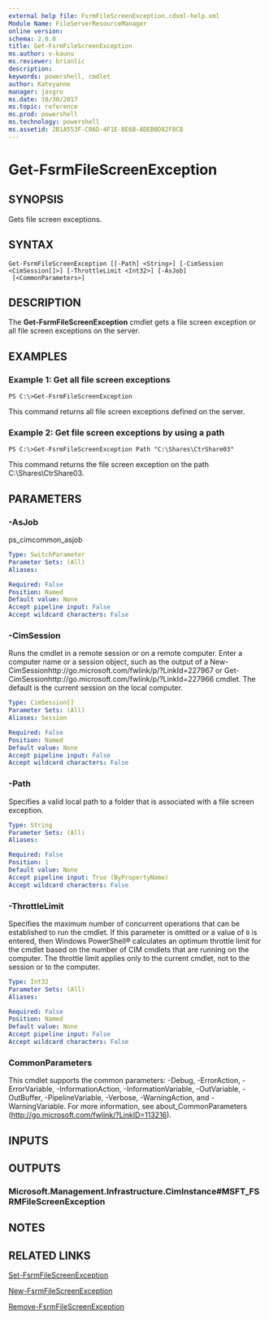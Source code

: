 ```yaml
---
external help file: FsrmFileScreenException.cdxml-help.xml
Module Name: FileServerResourceManager
online version: 
schema: 2.0.0
title: Get-FsrmFileScreenException
ms.author: v-kaunu
ms.reviewer: brianlic
description: 
keywords: powershell, cmdlet
author: Kateyanne
manager: jasgro
ms.date: 10/30/2017
ms.topic: reference
ms.prod: powershell
ms.technology: powershell
ms.assetid: 2B1A553F-C06D-4F1E-8E6B-ADEB0D82F8CB
---
```


# Get-FsrmFileScreenException

## SYNOPSIS
Gets file screen exceptions.

## SYNTAX

```
Get-FsrmFileScreenException [[-Path] <String>] [-CimSession <CimSession[]>] [-ThrottleLimit <Int32>] [-AsJob]
 [<CommonParameters>]
```

## DESCRIPTION
The **Get-FsrmFileScreenException** cmdlet gets a file screen exception or all file screen exceptions on the server.

## EXAMPLES

### Example 1: Get all file screen exceptions
```
PS C:\>Get-FsrmFileScreenException
```

This command returns all file screen exceptions defined on the server.

### Example 2: Get file screen exceptions by using a path
```
PS C:\>Get-FsrmFileScreenException Path "C:\Shares\CtrShare03"
```

This command returns the file screen exception on the path C:\Shares\CtrShare03.

## PARAMETERS

### -AsJob
ps_cimcommon_asjob

```yaml
Type: SwitchParameter
Parameter Sets: (All)
Aliases: 

Required: False
Position: Named
Default value: None
Accept pipeline input: False
Accept wildcard characters: False
```

### -CimSession
Runs the cmdlet in a remote session or on a remote computer.
Enter a computer name or a session object, such as the output of a New-CimSessionhttp://go.microsoft.com/fwlink/p/?LinkId=227967 or Get-CimSessionhttp://go.microsoft.com/fwlink/p/?LinkId=227966 cmdlet.
The default is the current session on the local computer.

```yaml
Type: CimSession[]
Parameter Sets: (All)
Aliases: Session

Required: False
Position: Named
Default value: None
Accept pipeline input: False
Accept wildcard characters: False
```

### -Path
Specifies a valid local path to a folder that is associated with a file screen exception.

```yaml
Type: String
Parameter Sets: (All)
Aliases: 

Required: False
Position: 1
Default value: None
Accept pipeline input: True (ByPropertyName)
Accept wildcard characters: False
```

### -ThrottleLimit
Specifies the maximum number of concurrent operations that can be established to run the cmdlet.
If this parameter is omitted or a value of `0` is entered, then Windows PowerShell® calculates an optimum throttle limit for the cmdlet based on the number of CIM cmdlets that are running on the computer.
The throttle limit applies only to the current cmdlet, not to the session or to the computer.

```yaml
Type: Int32
Parameter Sets: (All)
Aliases: 

Required: False
Position: Named
Default value: None
Accept pipeline input: False
Accept wildcard characters: False
```

### CommonParameters
This cmdlet supports the common parameters: -Debug, -ErrorAction, -ErrorVariable, -InformationAction, -InformationVariable, -OutVariable, -OutBuffer, -PipelineVariable, -Verbose, -WarningAction, and -WarningVariable. For more information, see about_CommonParameters (http://go.microsoft.com/fwlink/?LinkID=113216).

## INPUTS

## OUTPUTS

### Microsoft.Management.Infrastructure.CimInstance#MSFT_FSRMFileScreenException

## NOTES

## RELATED LINKS

[Set-FsrmFileScreenException](./Set-FsrmFileScreenException.md)

[New-FsrmFileScreenException](./New-FsrmFileScreenException.md)

[Remove-FsrmFileScreenException](./Remove-FsrmFileScreenException.md)

